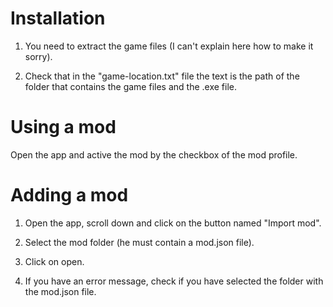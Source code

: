 # Installation

1. You need to extract the game files (I can't explain here how to make it sorry).

2. Check that in the "game-location.txt" file the text is the path of the folder that contains the game files and the .exe file.

# Using a mod

Open the app and active the mod by the checkbox of the mod profile.

# Adding a mod

1. Open the app, scroll down and click on the button named "Import mod".

2. Select the mod folder (he must contain a mod.json file).

3. Click on open.

4. If you have an error message, check if you have selected the folder with the mod.json file.